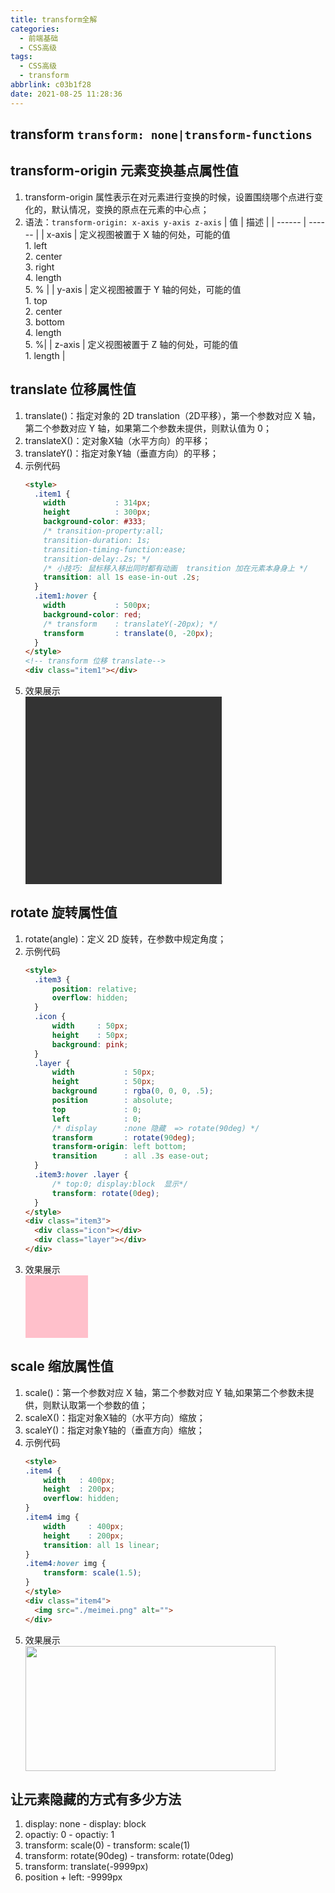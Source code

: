 ```yaml
---
title: transform全解
categories:
  - 前端基础
  - CSS高级
tags:
  - CSS高级
  - transform
abbrlink: c03b1f28
date: 2021-08-25 11:28:36
---
```


## transform `transform: none|transform-functions`
## transform-origin 元素变换基点属性值
1. transform-origin 属性表示在对元素进行变换的时候，设置围绕哪个点进行变化的，默认情况，变换的原点在元素的中心点；
2. 语法：`transform-origin: x-axis y-axis z-axis`
    | 值   | 描述   | 
    | ------ | ------ | 
    | x-axis | 定义视图被置于 X 轴的何处，可能的值 <br/> 1. left<br/>2. center<br/>3. right<br/>4. length<br/>5. % | 
    | y-axis | 定义视图被置于 Y 轴的何处，可能的值 <br/> 1. top<br/>2. center<br/>3. bottom<br/>4. length<br/>5. %| 
    | z-axis | 定义视图被置于 Z 轴的何处，可能的值 <br/> 1. length | 

## translate 位移属性值
1. translate()：指定对象的 2D translation（2D平移），第一个参数对应 X 轴，第二个参数对应 Y 轴，如果第二个参数未提供，则默认值为 0；
2. translateX()：定对象X轴（水平方向）的平移；
3. translateY()：指定对象Y轴（垂直方向）的平移；
4. 示例代码
    ```HTML
    <style>
      .item1 {
        width           : 314px;
        height          : 300px;
        background-color: #333;
        /* transition-property:all;
        transition-duration: 1s;
        transition-timing-function:ease;
        transition-delay:.2s; */
        /* 小技巧: 鼠标移入移出同时都有动画  transition 加在元素本身身上 */
        transition: all 1s ease-in-out .2s;
      }
      .item1:hover {
        width           : 500px;
        background-color: red;
        /* transform    : translateY(-20px); */
        transform       : translate(0, -20px);
      }
    </style>
    <!-- transform 位移 translate-->
    <div class="item1"></div>
    ```
5. 效果展示
    <style>
      .item1 {
        width           : 314px;
        height          : 300px;
        background-color: #333;
        /* transition-property:all;
        transition-duration: 1s;
        transition-timing-function:ease;
        transition-delay:.2s; */
        /* 小技巧: 鼠标移入移出同时都有动画  transition 加在元素本身身上 */
        transition: all 1s ease-in-out .2s;
      }
      .item1:hover {
        width           : 500px;
        background-color: red;
        /* transform    : translateY(-20px); */
        transform       : translate(0, -20px);
      }
    </style>
    <!-- transform 位移 translate-->
    <div class="item1"></div>

## rotate 旋转属性值
1. rotate(angle)：定义 2D 旋转，在参数中规定角度；
2. 示例代码
    ```HTML
    <style>
      .item3 {
          position: relative;
          overflow: hidden;
      }
      .icon {
          width     : 50px;
          height    : 50px;
          background: pink;
      }
      .layer {
          width           : 50px;
          height          : 50px;
          background      : rgba(0, 0, 0, .5);
          position        : absolute;
          top             : 0;
          left            : 0;
          /* display      :none 隐藏  => rotate(90deg) */
          transform       : rotate(90deg);
          transform-origin: left bottom;
          transition      : all .3s ease-out;
      }
      .item3:hover .layer {
          /* top:0; display:block  显示*/
          transform: rotate(0deg);
      }
    </style>
    <div class="item3">
      <div class="icon"></div>
      <div class="layer"></div>
    </div>
    ```
3. 效果展示
    <style>
      .item3 {
          position: relative;
          overflow: hidden;
      }
      .icon {
          width     : 100px;
          height    : 100px;
          background: pink;
      }
      .layer {
          width           : 100px;
          height          : 100px;
          background      : rgba(0, 0, 0, .5);
          position        : absolute;
          top             : 0;
          left            : 0;
          /* display      :none 隐藏  => rotate(90deg) */
          transform       : rotate(90deg);
          transform-origin: left bottom;
          transition      : all .3s ease-out;
      }
      .item3:hover .layer {
          /* top:0; display:block  显示*/
          transform: rotate(0deg);
      }
    </style>
    <div class="item3">
      <div class="icon"></div>
      <div class="layer"></div>
    </div>
## scale 缩放属性值
1. scale()：第一个参数对应 X 轴，第二个参数对应 Y 轴,如果第二个参数未提供，则默认取第一个参数的值； 
2. scaleX()：指定对象X轴的（水平方向）缩放； 
3. scaleY()：指定对象Y轴的（垂直方向）缩放；
4. 示例代码
    ```HTML
    <style>
    .item4 {
        width   : 400px;
        height  : 200px;
        overflow: hidden;
    }
    .item4 img {
        width     : 400px;
        height    : 200px;
        transition: all 1s linear;
    }
    .item4:hover img {
        transform: scale(1.5);
    }
    </style>
    <div class="item4">
      <img src="./meimei.png" alt="">
    </div>
    ```
5. 效果展示
    <style>
    .item4 {
        width   : 400px;
        height  : 200px;
        overflow: hidden;
    }
    .item4 img {
        width     : 400px;
        height    : 200px;
        transition: all 1s linear;
    }
    .item4:hover img {
        transform: scale(1.5);
    }
    </style>
    <div class="item4">
      <img src="./meimei.png" alt="">
    </div>
## 让元素隐藏的方式有多少方法
1. display: none - display: block
2. opactiy: 0 - opactiy: 1
3. transform: scale(0) - transform: scale(1)
4. transform: rotate(90deg) - transform: rotate(0deg)
5. transform: translate(-9999px)
6. position + left: -9999px
